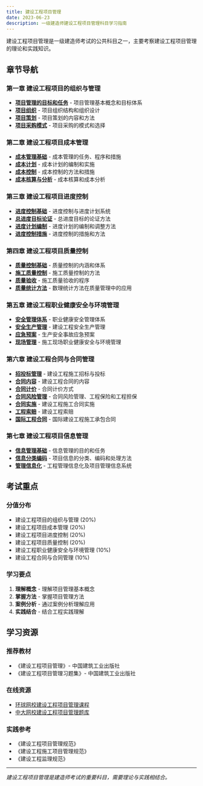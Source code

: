 ```yaml
---
title: 建设工程项目管理
date: 2023-06-23
description: 一级建造师建设工程项目管理科目学习指南
---
```


建设工程项目管理是一级建造师考试的公共科目之一，主要考察建设工程项目管理的理论和实践知识。

## 章节导航

### 第一章 建设工程项目的组织与管理
- **[项目管理的目标和任务](/docs/learning/construction-engineer/project-management/chapter-01/)** - 项目管理基本概念和目标体系
- **[项目组织](/docs/learning/construction-engineer/project-management/chapter-02/)** - 项目组织结构和组织设计
- **[项目策划](/docs/learning/construction-engineer/project-management/chapter-03/)** - 项目策划的内容和方法
- **[项目采购模式](/docs/learning/construction-engineer/project-management/chapter-04/)** - 项目采购的模式和选择

### 第二章 建设工程项目成本管理
- **[成本管理基础](/docs/learning/construction-engineer/project-management/chapter-05/)** - 成本管理的任务、程序和措施
- **[成本计划](/docs/learning/construction-engineer/project-management/chapter-06/)** - 成本计划的编制和实施
- **[成本控制](/docs/learning/construction-engineer/project-management/chapter-07/)** - 成本控制的方法和措施
- **[成本核算与分析](/docs/learning/construction-engineer/project-management/chapter-08/)** - 成本核算和成本分析

### 第三章 建设工程项目进度控制
- **[进度控制基础](/docs/learning/construction-engineer/project-management/chapter-09/)** - 进度控制与进度计划系统
- **[总进度目标论证](/docs/learning/construction-engineer/project-management/chapter-10/)** - 总进度目标的论证方法
- **[进度计划编制](/docs/learning/construction-engineer/project-management/chapter-11/)** - 进度计划的编制和调整方法
- **[进度控制措施](/docs/learning/construction-engineer/project-management/chapter-12/)** - 进度控制的措施和方法

### 第四章 建设工程项目质量控制
- **[质量控制基础](/docs/learning/construction-engineer/project-management/chapter-13/)** - 质量控制的内涵和体系
- **[施工质量控制](/docs/learning/construction-engineer/project-management/chapter-14/)** - 施工质量控制的方法
- **[质量验收](/docs/learning/construction-engineer/project-management/chapter-15/)** - 施工质量验收的程序
- **[质量统计方法](/docs/learning/construction-engineer/project-management/chapter-16/)** - 数理统计方法在质量管理中的应用

### 第五章 建设工程职业健康安全与环境管理
- **[安全管理体系](/docs/learning/construction-engineer/project-management/chapter-17/)** - 职业健康安全管理体系
- **[安全生产管理](/docs/learning/construction-engineer/project-management/chapter-18/)** - 建设工程安全生产管理
- **[应急预案](/docs/learning/construction-engineer/project-management/chapter-19/)** - 生产安全事故应急预案
- **[现场管理](/docs/learning/construction-engineer/project-management/chapter-20/)** - 施工现场职业健康安全与环境管理

### 第六章 建设工程合同与合同管理
- **[招投标管理](/docs/learning/construction-engineer/project-management/chapter-21/)** - 建设工程施工招标与投标
- **[合同内容](/docs/learning/construction-engineer/project-management/chapter-22/)** - 建设工程合同的内容
- **[合同计价](/docs/learning/construction-engineer/project-management/chapter-23/)** - 合同计价方式
- **[合同风险管理](/docs/learning/construction-engineer/project-management/chapter-24/)** - 合同风险管理、工程保险和工程担保
- **[合同实施](/docs/learning/construction-engineer/project-management/chapter-25/)** - 建设工程施工合同实施
- **[工程索赔](/docs/learning/construction-engineer/project-management/chapter-26/)** - 建设工程索赔
- **[国际工程合同](/docs/learning/construction-engineer/project-management/chapter-27/)** - 国际建设工程施工承包合同

### 第七章 建设工程项目信息管理
- **[信息管理基础](/docs/learning/construction-engineer/project-management/chapter-28/)** - 信息管理的目的和任务
- **[信息分类编码](/docs/learning/construction-engineer/project-management/chapter-29/)** - 项目信息的分类、编码和处理方法
- **[管理信息化](/docs/learning/construction-engineer/project-management/chapter-30/)** - 工程管理信息化及项目管理信息系统

## 考试重点

### 分值分布
- 建设工程项目的组织与管理 (20%)
- 建设工程项目成本管理 (20%)
- 建设工程项目进度控制 (20%)
- 建设工程项目质量控制 (20%)
- 建设工程职业健康安全与环境管理 (10%)
- 建设工程合同与合同管理 (10%)

### 学习要点
1. **理解概念** - 理解项目管理基本概念
2. **掌握方法** - 掌握项目管理方法
3. **案例分析** - 通过案例分析理解应用
4. **实践结合** - 结合工程实践理解

## 学习资源

### 推荐教材
- 《建设工程项目管理》- 中国建筑工业出版社
- 《建设工程项目管理习题集》- 中国建筑工业出版社

### 在线资源
- [环球网校建设工程项目管理课程](https://www.hqwx.com/)
- [中大网校建设工程项目管理题库](https://www.wangxiao.cn/)

### 实践参考
- 《建设工程项目管理规范》
- 《建设工程施工项目管理规范》
- 《建设工程监理规范》

---

*建设工程项目管理是建造师考试的重要科目，需要理论与实践相结合。*
